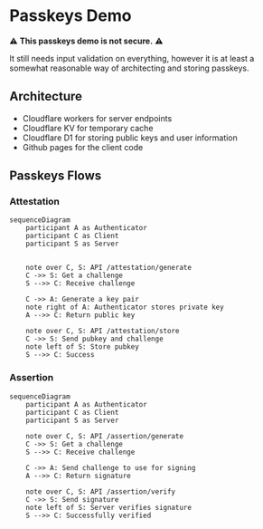 # Passkeys Demo

:warning: **This passkeys demo is not secure.** :warning:

It still needs input validation on everything, however it is at least a somewhat reasonable way of architecting and storing passkeys.

## Architecture

-   Cloudflare workers for server endpoints
-   Cloudflare KV for temporary cache
-   Cloudflare D1 for storing public keys and user information
-   Github pages for the client code

## Passkeys Flows

### Attestation

```mermaid
sequenceDiagram
	participant A as Authenticator
	participant C as Client
	participant S as Server


	note over C, S: API /attestation/generate
	C ->> S: Get a challenge
	S -->> C: Receive challenge

	C ->> A: Generate a key pair
	note right of A: Authenticator stores private key
	A -->> C: Return public key

	note over C, S: API /attestation/store
	C ->> S: Send pubkey and challenge
	note left of S: Store pubkey
	S -->> C: Success
```

### Assertion

```mermaid
sequenceDiagram
	participant A as Authenticator
	participant C as Client
	participant S as Server

	note over C, S: API /assertion/generate
	C ->> S: Get a challenge
	S -->> C: Receive challenge

	C ->> A: Send challenge to use for signing
	A -->> C: Return signature

	note over C, S: API /assertion/verify
	C ->> S: Send signature
	note left of S: Server verifies signature
	S -->> C: Successfully verified
```
